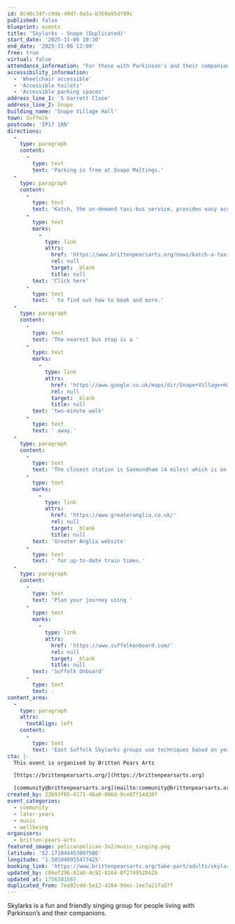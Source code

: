 ```yaml
---
id: 0c46c34f-c9de-49d7-9a3a-b769a95df09c
published: false
blueprint: events
title: 'Skylarks - Snape (Duplicated)'
start_date: '2025-11-06 10:30'
end_date: '2025-11-06 12:00'
free: true
virtual: false
attendance_information: "For those with Parkinson's and their companions"
accessibility_information:
  - 'Wheelchair accessible'
  - 'Accessible toilets'
  - 'Accessible parking spaces'
address_line_1: '5 Garrett Close'
address_line_2: Snape
building_name: 'Snape Village Hall'
town: Suffolk
postcode: 'IP17 1RN'
directions:
  -
    type: paragraph
    content:
      -
        type: text
        text: 'Parking is free at Snape Maltings.'
  -
    type: paragraph
    content:
      -
        type: text
        text: 'Katch, the on-demand taxi-bus service, provides easy access to Snape Maltings, connecting it to the towns of Framlingham, Parham, Hacheston, Wickham Market, Wickham Market Railway Station at Campsea Ashe, and Tunstall. '
      -
        type: text
        marks:
          -
            type: link
            attrs:
              href: 'https://www.brittenpearsarts.org/news/katch-a-taxi-bus-to-snape-maltings'
              rel: null
              target: _blank
              title: null
        text: 'Click here'
      -
        type: text
        text: ' to find out how to book and more.'
  -
    type: paragraph
    content:
      -
        type: text
        text: 'The nearest bus stop is a '
      -
        type: text
        marks:
          -
            type: link
            attrs:
              href: 'https://www.google.co.uk/maps/dir/Snape+Village+Hall/The+Glebes,+Saxmundham+IP17+1QE/@52.1709392,1.4984446,17z/data=!4m14!4m13!1m5!1m1!1s0x47d986301fa17775:0x7d72dbebb4b72d4d!2m2!1d1.5010376!2d52.1709386!1m5!1m1!1s0x47d9862fe8534053:0xb6e59d662120533e!2m2!1d1.500987!2d52.171913!3e2?entry=ttu&g_ep=EgoyMDI1MDgyNS4wIKXMDSoASAFQAw%3D%3D'
              rel: null
              target: _blank
              title: null
        text: 'two-minute walk'
      -
        type: text
        text: ' away.'
  -
    type: paragraph
    content:
      -
        type: text
        text: 'The closest station is Saxmundham (4 miles) which is on the East Suffolk Ipswich on the Lowestoft train line. Wickham Market station (6 miles) is located in Campsea Ash on the same line. Visit the '
      -
        type: text
        marks:
          -
            type: link
            attrs:
              href: 'https://www.greateranglia.co.uk/'
              rel: null
              target: _blank
              title: null
        text: 'Greater Anglia website'
      -
        type: text
        text: ' for up-to-date train times.'
  -
    type: paragraph
    content:
      -
        type: text
        text: 'Plan your journey using '
      -
        type: text
        marks:
          -
            type: link
            attrs:
              href: 'https://www.suffolkonboard.com/'
              rel: null
              target: _blank
              title: null
        text: 'Suffolk Onboard'
      -
        type: text
        text: .
content_area:
  -
    type: paragraph
    attrs:
      textAlign: left
    content:
      -
        type: text
        text: 'East Suffolk Skylarks groups use techniques based on years of research to help those with Parkinson’s to maintain or improve their psychological and physical wellbeing through taking part in regular singing activity.'
cta: |-
  This event is organised by Britten Pears Arts

  [https://brittenpearsarts.org/](https://brittenpearsarts.org)

  [community@brittenpearsarts.org](mailto:community@brittenpearsarts.org)
created_by: 23b93f65-4171-46a0-806d-9ce87f14d30f
event_categories:
  - community
  - later-years
  - music
  - wellbeing
organisers:
  - britten-pears-arts
featured_image: pelicanpelican-3x2/music_singing.png
latitude: '52.171044453097586'
longitude: '1.501040955477425'
booking_link: 'https://www.brittenpearsarts.org/take-part/adults/skylarks'
updated_by: c86ef296-82a8-4c92-8104-8f274952842b
updated_at: 1756381667
duplicated_from: 7ea92cdd-5e12-4384-9dec-1ee7a21fa57f
---
```

Skylarks is a fun and friendly singing group for people living with Parkinson’s and their companions.